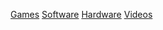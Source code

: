 [Games](/s/sweetiebird/games)
[Software](/s/sweetiebird/software)
[Hardware](/s/sweetiebird/hardware)
[Videos](/s/sweetiebird/videos)
